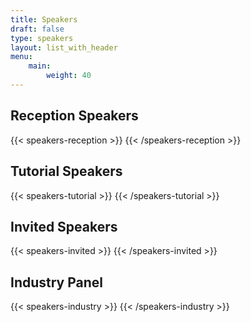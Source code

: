 ```yaml
---
title: Speakers
draft: false
type: speakers
layout: list_with_header
menu:
    main:
        weight: 40
---
```


<script src="https://ajax.googleapis.com/ajax/libs/jquery/3.5.1/jquery.min.js"></script>

## Reception Speakers
<!--Click on a speaker's name to read the title and abstract for their presentation.-->

{{< speakers-reception >}}
{{< /speakers-reception >}}

## Tutorial Speakers
<!--Click on a speaker's name to read the title and abstract for their presentation.-->

{{< speakers-tutorial >}}
{{< /speakers-tutorial >}}

## Invited Speakers
<!--Click on a speaker's name to read the title and abstract for their presentation.-->

{{< speakers-invited >}}
{{< /speakers-invited >}}

## Industry Panel
<!--Click on a speaker's name to read the title and abstract for their presentation.-->

{{< speakers-industry >}}
{{< /speakers-industry >}}


<!-- ## Industry Session -->
<!--Click on a speaker's name to read their bio.-->
<!-- (Alphabetical Listing by Company Name)

{{< speakers-industry  >}}
{{< /speakers-industry >}} -->

<!--

## List of Accepted Contributed Talks
(in order of submission)

{{< papers-accepted >}}
{{< /papers-accepted >}}

## List of Accepted Posters
(in order of submission)

Download a {{< button-link label="zip-archive" url="https://surfdrive.surf.nl/files/index.php/s/fdA5dzPllmwnOBn/download" icon="tar" target="_blank">}} of all posters.

{{< posters-accepted >}}
{{< /posters-accepted >}}
<!-- ## Online event
{{< button-link label="online conference format" url="/online-conference" icon="link" target="_blank">}} -->
